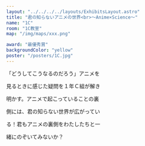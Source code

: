 ```yaml
---
layout: "../../../../layouts/ExhibitsLayout.astro"
title: "君の知らないアニメの世界<br>～Anime×Science～"
name: "1C"
room: "1C教室"
map: "/img/maps/xxx.png"

award: "最優秀賞"
backgroundColor: "yellow"
poster: "/posters/1C.jpg"
---
```


「どうしてこうなるのだろう」アニメを

見るときに感じた疑問を１年Ｃ組が解き

明かす。アニメで起こっていることの裏

側には、君の知らない世界が広がってい

る！君もアニメの裏側をわたしたちと一

緒にのぞいてみないか？
